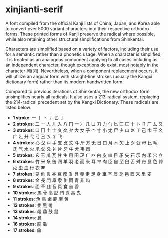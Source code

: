 # xinjianti-serif
A font compiled from the official Kanji lists of China, Japan, and Korea able to convert over 5000 variant characters into their respective orthodox forms. These printed forms of Kanji preserve the radical where possible, while also retaining other structural simplifications from Shinkentai.

Characters are simplified based on a variety of factors, including their use for a semantic rather than a phonetic usage. When a character is simplified, it is treated as an analogous component applying to all cases including as an independent character, though exceptions do exist, most notably in the character 岡(冈). Nevertheless, when a component replacement occurs, it will utilize an angular form with straight-line strokes (usually the Kangxi dictionary form) rather than its modern handwritten form.

Compared to previous iterations of Shinkentai, the new orthodox form unsimplifies nearly all radicals. It also uses a 213-radical system, replacing the 214-radical precedent set by the Kangxi Dictionary. These radicals are listed below:
* __1 stroke__: 一 丨 丶 丿 乙 亅
* __2 strokes__: 二 亠 人 儿 入 八 冂 冖 冫 几 凵 刀 力 勹 匕 匚 匸 十 卜 卩 厂 厶 又
* __3 strokes__: 口 囗 土 士 夂 夊 夕 大 女 子 宀 寸 小 尢 尸 屮 山 巛 工 己 巾 干 幺 广 廴 廾 弋 弓 彐 彡 彳 飞
* __4 strokes__: 心 戈 戸 手 支 攴 文 斗 斤 方 无 日 曰 月 木 欠 止 歹 殳 毋 比 毛 氏 气 水 火 爪 父 爻 爿 片 牙 牛 犬 韦 风
* __5 strokes__: 玄 玉 瓜 瓦 甘 生 用 田 疋 疒 癶 白 皮 皿 目 矛 矢 石 示 禸 禾 穴 立
* __6 strokes__: 竹 米 糸 缶 网 羊 羽 老 而 耒 耳 聿 肉 臣 自 至 臼 舌 舛 舟 艮 色 艸 虍 虫 血 行 衣 襾
* __7 strokes__: 見 角 言 谷 豆 豕 豸 貝 赤 走 足 身 車 辛 辰 辵 邑 酉 釆 里 麦
* __8 strokes__: 金 長 門 阜 隶 隹 雨 青 非 齿
* __9 strokes__: 面 革 韭 音 頁 食 首 香
* __10 strokes__: 馬 骨 高 髟 鬥 鬯 鬲 鬼
* __11 strokes__: 魚 鳥 鹵 鹿 麻 黄
* __12 strokes__: 黍 黑 黹
* __13 strokes__: 黽 鼎 鼓 鼠
* __14 strokes__: 鼻
* __16 strokes__: 龍 龜
* __17 strokes__: 龠
